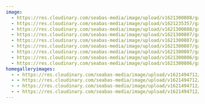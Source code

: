 ```yaml
---
image:
  - https://res.cloudinary.com/seabas-media/image/upload/v1621300808/gallery/Creative/DSC00092_x4y6tp.jpg
  - https://res.cloudinary.com/seabas-media/image/upload/v1621235357/gallery/Creative/IMG_7266_jkqqel.jpg
  - https://res.cloudinary.com/seabas-media/image/upload/v1621300808/gallery/Creative/IMG_2438-Edit_bwdbjq.jpg
  - https://res.cloudinary.com/seabas-media/image/upload/v1621300807/gallery/Creative/IMG_4404_tbuofn.jpg
  - https://res.cloudinary.com/seabas-media/image/upload/v1621300807/gallery/Creative/IMG_6564_pn2cst.jpg
  - https://res.cloudinary.com/seabas-media/image/upload/v1621300807/gallery/Creative/IMG_6379_zglt7b.jpg
  - https://res.cloudinary.com/seabas-media/image/upload/v1621300807/gallery/Creative/IMG_7040_hfflqr.jpg
  - https://res.cloudinary.com/seabas-media/image/upload/v1621300806/gallery/Creative/IMG_4408_lcbpvt.jpg
  - https://res.cloudinary.com/seabas-media/image/upload/v1621300806/gallery/Creative/IMG_4401_gaexhr.jpg
homegalleryimages:
  - - https://res.cloudinary.com/seabas-media/image/upload/v1621494712/gallery/Home%20Gallery/11_vshyma.jpg
  - - https://res.cloudinary.com/seabas-media/image/upload/v1621494712/gallery/Home%20Gallery/04_bs90bc.jpg
  - - https://res.cloudinary.com/seabas-media/image/upload/v1621494712/gallery/Home%20Gallery/02_lfrmjd.jpg
  - - https://res.cloudinary.com/seabas-media/image/upload/v1621494712/gallery/Home%20Gallery/1_c1ir5d.jpg
---
```


